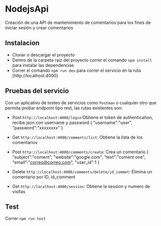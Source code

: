 # NodejsApi

Creación de una API de mantenimiento de comentarios para los fines de iniciar sesión y crear comentarios

## Instalacion

- Clonar o descargar el proyecto
- Dentro de la carpeta raiz del proyecto correr el comando `npm install` para instalar las dependencias
- Correr el comando `npm run dev` para correr el servicio en la ruta [http://localhost:4000]

## Pruebas del servicio

Con un aplicativo de testeo de servicios como `Postman` o cualquier otro que permita probar endpoint tipo rest, las rutas existentes son:

- Post `http://localhost:4000/login`:Obtiene el token de authentication, recibe json con username y password
  {
    "username":"user",
    "password":"xxxxxxxx"
  }

- Get `http://localhost:4000/comments/list`: Obtiene la lista de los comentarios
  
- Post `http://localhost:4000/comments/create`: Crea un comentario
  {
    "subject":"coment",
    "website":"google.com",
    "text":"coment one",
    "email":"correo@correo.com",
    "user_id":1
  }
- Delete `http://localhost:4000/comments/delete/id_commet`: Elimina un comentario por ID, id_comment

- Get `http://localhost:4000/session`: Obtiene la session y numero de visitas

## Test

Correr `npm run test`